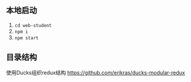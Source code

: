 ## 本地启动

1. `cd web-student`
2. `npm i`
3. `npm start`


## 目录结构
使用Ducks组织redux结构
https://github.com/erikras/ducks-modular-redux
